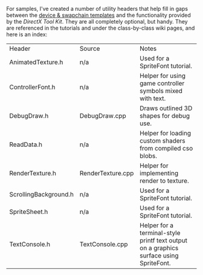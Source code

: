 For samples, I've created a number of utility headers that help fill in gaps between the [device & swapchain templates](https://github.com/walbourn/directx-vs-templates) and the functionality provided by the *DirectX Tool Kit*. They are all completely optional, but handy. They are referenced in the tutorials and under the class-by-class wiki pages, and here is an index:

<table>
 <tr><td>Header</td><td>Source</td><td>Notes</td></tr>
 <tr><td>AnimatedTexture.h</td>
     <td>n/a</td>
     <td>Used for a SpriteFont tutorial.</td></tr>
 <tr><td>ControllerFont.h</td>
     <td>n/a</td>
     <td>Helper for using game controller symbols mixed with text.</td></tr>
 <tr><td>DebugDraw.h</td>
     <td>DebugDraw.cpp</td>
     <td>Draws outlined 3D shapes for debug use.</td></tr>
 <tr><td>ReadData.h</td>
     <td>n/a</td>
     <td>Helper for loading custom shaders from compiled cso blobs.</td></tr>
 <tr><td>RenderTexture.h</td>
     <td>RenderTexture.cpp</td>
     <td>Helper for implementing render to texture.</td></tr>
 <tr><td>ScrollingBackground.h</td>
     <td>n/a</td>
     <td>Used for a SpriteFont tutorial.</td></tr>
 <tr><td>SpriteSheet.h</td>
     <td>n/a</td>
     <td>Used for a SpriteFont tutorial.</td></tr>
 <tr><td>TextConsole.h</td>
     <td>TextConsole.cpp</td>
     <td>Helper for a terminal-style printf text output on a graphics surface using SpriteFont.</td>
</table>
